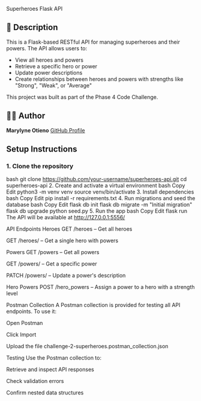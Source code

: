 
Superheroes Flask API

## 📖 Description

This is a Flask-based RESTful API for managing superheroes and their powers. The API allows users to:
- View all heroes and powers
- Retrieve a specific hero or power
- Update power descriptions
- Create relationships between heroes and powers with strengths like "Strong", "Weak", or "Average"

This project was built as part of the Phase 4 Code Challenge.


## 👩‍💻 Author

**Marylyne Otieno**
[GitHub Profile](https://github.com/marylyne-otieno)



##  Setup Instructions

### 1. Clone the repository

 bash
git clone https://github.com/your-username/superheroes-api.git
cd superheroes-api
2. Create and activate a virtual environment
bash
Copy
Edit
python3 -m venv venv
source venv/bin/activate
3. Install dependencies
bash
Copy
Edit
pip install -r requirements.txt
4. Run migrations and seed the database
bash
Copy
Edit
flask db init
flask db migrate -m "Initial migration"
flask db upgrade
python seed.py
5. Run the app
bash
Copy
Edit
flask run
The API will be available at http://127.0.0.1:5556/

 API Endpoints
Heroes
GET /heroes – Get all heroes

GET /heroes/<id> – Get a single hero with powers

Powers
GET /powers – Get all powers

GET /powers/<id> – Get a specific power

PATCH /powers/<id> – Update a power's description

Hero Powers
POST /hero_powers – Assign a power to a hero with a strength level


 Postman Collection
A Postman collection is provided for testing all API endpoints. To use it:

Open Postman

Click Import

Upload the file challenge-2-superheroes.postman_collection.json

Testing
Use the Postman collection to:

Retrieve and inspect API responses

Check validation errors

Confirm nested data structures

